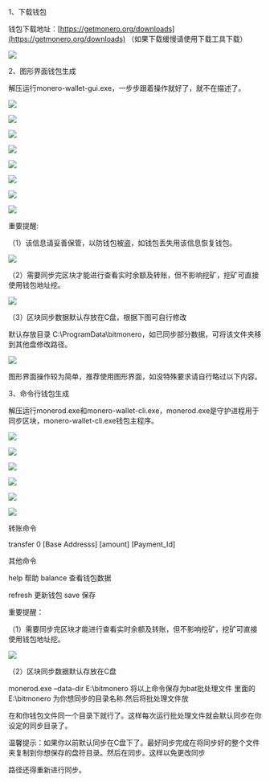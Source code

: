 ﻿
1、下载钱包

钱包下载地址：[https://getmonero.org/downloads](https://getmonero.org/downloads)  （如果下载缓慢请使用下载工具下载）

![](../XMR/images/0201.png)

2、图形界面钱包生成

解压运行monero-wallet-gui.exe，一步步跟着操作就好了，就不在描述了。

![](../XMR/images/0202.png)

![](../XMR/images/0203.png)

![](../XMR/images/0204.png)

![](../XMR/images/0205.png)

![](../XMR/images/0206.png)

![](../XMR/images/0207.png)

![](../XMR/images/0208.png)

![](../XMR/images/0209.png)

重要提醒:

（1）该信息请妥善保管，以防钱包被盗，如钱包丢失用该信息恢复钱包。

![](../XMR/images/0210.png)

（2）需要同步完区块才能进行查看实时余额及转账，但不影响挖矿，挖矿可直接使用钱包地址挖。

![](../XMR/images/0211.png)

（3）区块同步数据默认存放在C盘，根据下图可自行修改

默认存放目录 C:\ProgramData\bitmonero，如已同步部分数据，可将该文件夹移到其他盘修改路径。

![](../XMR/images/0212.png)

图形界面操作较为简单，推荐使用图形界面，如没特殊要求请自行略过以下内容。

3、命令行钱包生成

解压运行monerod.exe和monero-wallet-cli.exe，monerod.exe是守护进程用于同步区块，monero-wallet-cli.exe钱包主程序。

![](../XMR/images/0213.png)

![](../XMR/images/0214.png)

![](../XMR/images/0215.png)

![](../XMR/images/0216.png)

![](../XMR/images/0217.png)

![](../XMR/images/0218.png)

转账命令

transfer 0 [Base Addresss] [amount] [Payment_Id]

其他命令

help 帮助                  balance 查看钱包数据

refresh 更新钱包              save 保存

重要提醒：

（1）需要同步完区块才能进行查看实时余额及转账，但不影响挖矿，挖矿可直接使用钱包地址挖。

![](../XMR/images/0219.png)

（2）区块同步数据默认存放在C盘

monerod.exe –data-dir E:\bitmonero 将以上命令保存为bat批处理文件 里面的E:\bitmonero 为你想同步的目录名称.然后将批处理文件放

在和你钱包文件同一个目录下就行了。这样每次运行批处理文件就会默认同步在你设定的同步目录了。

温馨提示：如果你以前默认同步在C盘下了。最好同步完成在将同步好的整个文件夹复制到你想保存的盘符目录。然后在同步。这样以免更改同步

路径还得重新进行同步。

